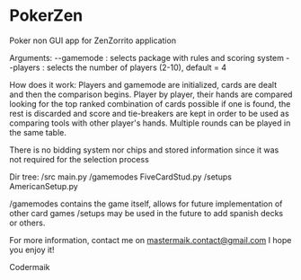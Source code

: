 # PokerZen
Poker non GUI app for ZenZorrito application

Arguments:
  --gamemode : selects package with rules and scoring system
  --players : selects the number of players (2-10), default = 4
  
How does it work:
  Players and gamemode are initialized, cards are dealt and then the comparison begins.
  Player by player, their hands are compared looking for the top ranked combination of cards possible if one 
  is found, the rest is discarded and score and tie-breakers are kept in order to be used as comparing tools 
  with other player's hands. Multiple rounds can be played in the same table.
  
  There is no bidding system nor chips and stored information since it was not required for the selection process
  
Dir tree:
  /src
    main.py
    /gamemodes
      FiveCardStud.py
      /setups
        AmericanSetup.py

/gamemodes contains the game itself, allows for future implementation of other card games
/setups may be used in the future to add spanish decks or others.

For more information, contact me on mastermaik.contact@gmail.com
 I hope you enjoy it!
 
 Codermaik
